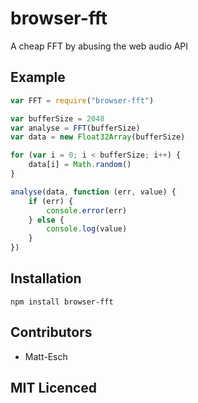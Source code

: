 # browser-fft

A cheap FFT by abusing the web audio API

## Example

```js
var FFT = require("browser-fft")

var bufferSize = 2048
var analyse = FFT(bufferSize)
var data = new Float32Array(bufferSize)

for (var i = 0; i < bufferSize; i++) {
    data[i] = Math.random()
}

analyse(data, function (err, value) {
    if (err) {
        console.error(err)
    } else {
        console.log(value)
    }
})
```

## Installation

`npm install browser-fft`

## Contributors

 - Matt-Esch

## MIT Licenced
